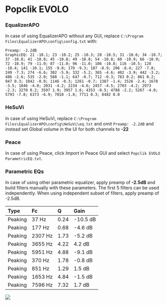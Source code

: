 # Popclik EVOLO

### EqualizerAPO
In case of using EqualizerAPO without any GUI, replace `C:\Program Files\EqualizerAPO\config\config.txt`
with:
```
Preamp: -2.2dB
GraphicEQ: 21 -10.1; 23 -10.2; 25 -10.3; 28 -10.5; 31 -10.6; 34 -10.7; 37 -10.8; 41 -10.8; 45 -10.8; 49 -10.8; 54 -10.8; 60 -10.9; 66 -10.9; 72 -10.9; 79 -11.0; 87 -11.0; 96 -11.0; 106 -10.8; 116 -10.5; 128 -10.4; 141 -10.1; 155 -9.8; 170 -9.3; 187 -8.9; 206 -8.4; 227 -7.8; 249 -7.3; 274 -6.6; 302 -5.9; 332 -5.2; 365 -4.6; 402 -3.9; 442 -3.2; 486 -2.6; 535 -2.0; 588 -1.1; 647 -0.7; 712 -0.3; 783 0.2; 861 0.2; 947 0.3; 1042 -0.0; 1146 -0.3; 1261 -0.7; 1387 -1.4; 1526 -2.4; 1678 -3.5; 1846 -4.0; 2031 -4.2; 2234 -4.6; 2457 -4.5; 2703 -4.2; 2973 -2.3; 3270 0.2; 3597 1.9; 3957 1.6; 4353 -0.5; 4788 -2.2; 5267 -4.0; 5793 -7.8; 6373 -6.9; 7010 -1.8; 7711 0.3; 8482 0.0
```

### HeSuVi
In case of using HeSuVi, replace `C:\Program Files\EqualizerAPO\config\HeSuVi\eq.txt` and omit `Preamp:
-2.2dB` and instead set Global volume in the UI for both channels to **-22**

### Peace
In case of using Peace, click *Import* in Peace GUI and select `Popclik EVOLO ParametricEQ.txt`.

### Parametric EQs
In case of using other parametric equalizer, apply preamp of **-2.5dB** and build filters manually
with these parameters. The first 5 filters can be used independently.
When using independent subset of filters, apply preamp of -2.5dB.

| Type    | Fc      |    Q | Gain     |
|:--------|:--------|:-----|:---------|
| Peaking | 37 Hz   | 0.24 | -10.5 dB |
| Peaking | 177 Hz  | 0.68 | -4.6 dB  |
| Peaking | 2307 Hz | 1.73 | -5.2 dB  |
| Peaking | 3655 Hz | 4.22 | 4.2 dB   |
| Peaking | 5951 Hz | 4.88 | -9.1 dB  |
| Peaking | 370 Hz  | 1.78 | -0.8 dB  |
| Peaking | 851 Hz  | 1.29 | 1.5 dB   |
| Peaking | 1653 Hz | 4.84 | -1.5 dB  |
| Peaking | 7596 Hz | 7.32 | 1.7 dB   |

![](https://raw.githubusercontent.com/jaakkopasanen/AutoEq/master/results/innerfidelity/sbaf-serious/Popclik%20EVOLO/Popclik%20EVOLO.png)